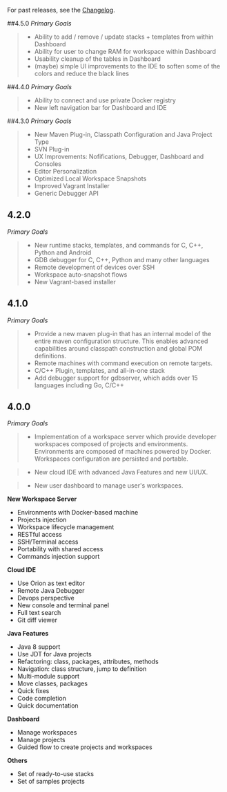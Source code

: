 For past releases, see the [Changelog](https://github.com/eclipse/che/blob/master/CHANGELOG.md).

##4.5.0
_Primary Goals_
> * Ability to add / remove / update stacks + templates from within Dashboard
> * Ability for user to change RAM for workspace within Dashboard
> * Usability cleanup of the tables in Dashboard 
> * (maybe) simple UI improvements to the IDE to soften some of the colors and reduce the black lines

##4.4.0
_Primary Goals_
> * Ability to connect and use private Docker registry
> * New left navigation bar for Dashboard and IDE

##4.3.0
_Primary Goals_
> * New Maven Plug-in, Classpath Configuration and Java Project Type
> * SVN Plug-in
> * UX Improvements: Nofifications, Debugger, Dashboard and Consoles
> * Editor Personalization
> * Optimized Local Workspace Snapshots
> * Improved Vagrant Installer
> * Generic Debugger API

## 4.2.0
_Primary Goals_
> * New runtime stacks, templates, and commands for C, C++, Python and Android
> * GDB debugger for C, C++, Python and many other languages
> * Remote development of devices over SSH
> * Workspace auto-snapshot flows
> * New Vagrant-based installer

## 4.1.0
_Primary Goals_
> * Provide a new maven plug-in that has an internal model of the entire maven configuration structure. This enables advanced capabilities around classpath construction and global POM definitions.
> * Remote machines with command execution on remote targets.
> * C/C++ Plugin, templates, and all-in-one stack
> * Add debugger support for gdbserver, which adds over 15 languages including Go, C/C++

## 4.0.0
_Primary Goals_
> * Implementation of a workspace server which provide developer workspaces composed of projects and environments. Environments are composed of machines powered by Docker. Workspaces configuration are persisted and portable.

> * New cloud IDE with advanced Java Features and new UI/UX.

> * New user dashboard to manage user's workspaces.

**New Workspace Server**
* Environments with Docker-based machine
* Projects injection
* Workspace lifecycle management
* RESTful access
* SSH/Terminal access
* Portability with shared access
* Commands injection support

**Cloud IDE**
* Use Orion as text editor
* Remote Java Debugger
* Devops perspective
* New console and terminal panel
* Full text search
* Git diff viewer

**Java Features**
* Java 8 support
* Use JDT for Java projects
* Refactoring: class, packages, attributes, methods
* Navigation: class structure, jump to definition
* Multi-module support
* Move classes, packages
* Quick fixes
* Code completion
* Quick documentation

**Dashboard**
* Manage workspaces
* Manage projects
* Guided flow to create projects and workspaces

**Others**
* Set of ready-to-use stacks
* Set of samples projects
